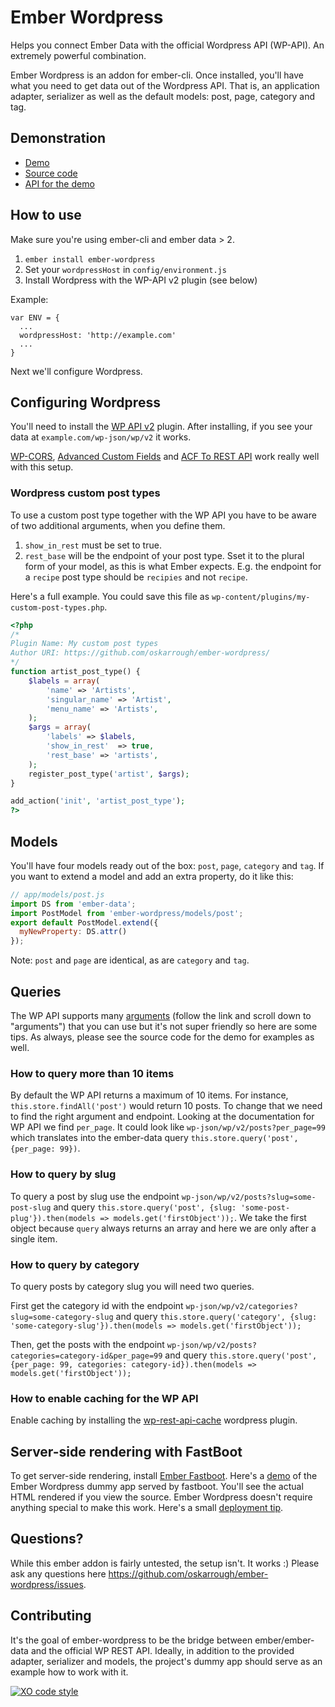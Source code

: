# Ember Wordpress

Helps you connect Ember Data with the official Wordpress API (WP-API). An extremely powerful combination.

Ember Wordpress is an addon for ember-cli. Once installed, you'll have what you need to get data out of the Wordpress API. That is, an application adapter, serializer as well as the default models: post, page, category and tag.

## Demonstration

- [Demo](https://ember-wordpress.surge.sh/)
- [Source code](https://github.com/oskarrough/ember-wordpress/tree/master/tests/dummy/app)
- [API for the demo](https://dev-ember-wordpress.pantheonsite.io/wp-json/wp/v2/)

## How to use

Make sure you're using ember-cli and ember data > 2.

1. `ember install ember-wordpress`
2. Set your `wordpressHost` in `config/environment.js`
3. Install Wordpress with the WP-API v2 plugin (see below)

Example:

```
var ENV = {
  ...
  wordpressHost: 'http://example.com'
  ...
}
```

Next we'll configure Wordpress.

## Configuring Wordpress

You'll need to install the [WP API v2](https://wordpress.org/plugins/rest-api/) plugin. After installing, if you see your data at `example.com/wp-json/wp/v2` it works.

[WP-CORS](https://wordpress.org/plugins/wp-cors/), [Advanced Custom Fields](https://wordpress.org/plugins/advanced-custom-fields/) and [ACF To REST API](https://wordpress.org/plugins/acf-to-rest-api/) work really well with this setup.

### Wordpress custom post types

To use a custom post type together with the WP API you have to be aware of two additional arguments, when you define them.

1. `show_in_rest` must be set to true.
2. `rest_base` will be the endpoint of your post type. Sset it to the plural form of your model, as this is what Ember expects. E.g. the endpoint for a `recipe` post type should be `recipies` and not `recipe`.

Here's a full example. You could save this file as `wp-content/plugins/my-custom-post-types.php`.

```php
<?php
/*
Plugin Name: My custom post types
Author URI: https://github.com/oskarrough/ember-wordpress/
*/
function artist_post_type() {
	$labels = array(
		'name' => 'Artists',
		'singular_name' => 'Artist',
		'menu_name' => 'Artists',
	);
	$args = array(
		'labels' => $labels,
		'show_in_rest'	=> true,
		'rest_base' => 'artists',
	);
	register_post_type('artist', $args);
}

add_action('init', 'artist_post_type');
?>
```

## Models

You'll have four models ready out of the box:  `post`, `page`, `category` and `tag`.  If you want to extend a model and add an extra property, do it like this:

```js
// app/models/post.js
import DS from 'ember-data';
import PostModel from 'ember-wordpress/models/post';
export default PostModel.extend({
  myNewProperty: DS.attr()
});
```

Note: `post` and `page` are identical, as are `category` and `tag`.

## Queries

The WP API supports many [arguments](http://v2.wp-api.org/reference/posts/) (follow the link and scroll down to "arguments") that you can use but it's not super friendly so here are some tips. As always, please see the source code for the demo for examples as well.

### How to query more than 10 items

By default the WP API returns a maximum of 10 items. For instance, `this.store.findAll('post')` would return 10 posts. To change that we need to find the right argument and endpoint. Looking at the documentation for WP API we find `per_page`. It could look like `wp-json/wp/v2/posts?per_page=99` which translates into the ember-data query `this.store.query('post', {per_page: 99})`.

### How to query by slug

To query a post by slug use the endpoint `wp-json/wp/v2/posts?slug=some-post-slug` and query `this.store.query('post', {slug: 'some-post-plug'}).then(models => models.get('firstObject'));`. We take the first object because `query` always returns an array and here we are only after a single item.

### How to query by category

To query posts by category slug you will need two queries.

First get the category id with the endpoint `wp-json/wp/v2/categories?slug=some-category-slug` and query `this.store.query('category', {slug: 'some-category-slug'}).then(models => models.get('firstObject'));`

Then, get the posts with the endpoint `wp-json/wp/v2/posts?categories=category-id&per_page=99` and query `this.store.query('post', {per_page: 99, categories: category-id}).then(models => models.get('firstObject'));`

### How to enable caching for the WP API

Enable caching by installing the [wp-rest-api-cache](https://github.com/airesvsg/wp-rest-api-cache) wordpress plugin.

## Server-side rendering with FastBoot

To get server-side rendering, install [Ember Fastboot](https://ember-fastboot.com/). Here's a [demo](https://ember-wordpress-nymqnnqwxp.now.sh/) of the Ember Wordpress dummy app served by fastboot. You'll see the actual HTML rendered if you view the source. Ember Wordpress doesn't require anything special to make this work. Here's a small [deployment tip](https://gist.github.com/oskarrough/42cef880cbfa874637e90c08102f18d0).

## Questions?

While this ember addon is fairly untested, the setup isn't. It works :) Please ask any questions here https://github.com/oskarrough/ember-wordpress/issues.

## Contributing

It's the goal of ember-wordpress to be the bridge between ember/ember-data and the official WP REST API. Ideally, in addition to the provided adapter, serializer and models, the project's dummy app should serve as an example how to work with it.

[![XO code style](https://img.shields.io/badge/code_style-XO-5ed9c7.svg)](https://github.com/sindresorhus/xo)
